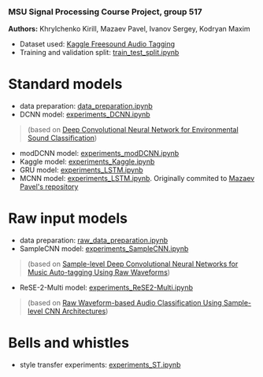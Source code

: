 ### MSU Signal Processing Course Project, group 517

**Authors:** Khrylchenko Kirill, Mazaev Pavel, Ivanov Sergey, Kodryan Maxim

* Dataset used: [Kaggle Freesound Audio Tagging](https://www.kaggle.com/c/freesound-audio-tagging-2019/)
* Training and validation split: [train_test_split.ipynb](https://github.com/KhrylchenkoKirill/proj_sound/blob/master/train_test_split.ipynb)

# Standard models

* data preparation: [data_preparation.ipynb](https://github.com/KhrylchenkoKirill/proj_sound/blob/master/data_preparation.ipynb)
* DCNN model: [experiments_DCNN.ipynb](https://github.com/KhrylchenkoKirill/proj_sound/blob/master/experiments_DCNN.ipynb)
> (based on [Deep Convolutional Neural Network for Environmental Sound Classification](https://arxiv.org/pdf/1608.04363v2.pdf))
* modDCNN model: [experiments_modDCNN.ipynb](https://github.com/KhrylchenkoKirill/proj_sound/blob/master/experiments_modDCNN.ipynb)
* Kaggle model: [experiments_Kaggle.ipynb](https://github.com/KhrylchenkoKirill/proj_sound/blob/master/experiments_Kaggle.ipynb)
* GRU model: [experiments_LSTM.ipynb](https://github.com/KhrylchenkoKirill/proj_sound/blob/master/experiments_GRU.ipynb)
* MCNN model: [experiments_LSTM.ipynb](https://github.com/KhrylchenkoKirill/proj_sound/blob/master/itasarom). Originally commited to [Mazaev Pavel's repository](https://github.com/itasarom/sound)



# Raw input models

* data preparation: [raw_data_preparation.ipynb](https://github.com/KhrylchenkoKirill/proj_sound/blob/master/raw_data_preparation.ipynb)
* SampleCNN model: [experiments_SampleCNN.ipynb](https://github.com/KhrylchenkoKirill/proj_sound/blob/master/experiments_SampleCNN.ipynb)
> (based on [Sample-level Deep Convolutional Neural Networks for Music Auto-tagging Using Raw Waveforms](https://arxiv.org/abs/1703.01789))
* ReSE-2-Multi model: [experiments_ReSE2-Multi.ipynb](https://github.com/KhrylchenkoKirill/proj_sound/blob/master/experiments_ReSE2-Multi.ipynb)
> (based on [Raw Waveform-based Audio Classification Using Sample-level CNN Architectures](https://arxiv.org/pdf/1712.00866.pdf))

# Bells and whistles

* style transfer experiments: [experiments_ST.ipynb](https://github.com/KhrylchenkoKirill/proj_sound/blob/master/experiments_ST.ipynb)

